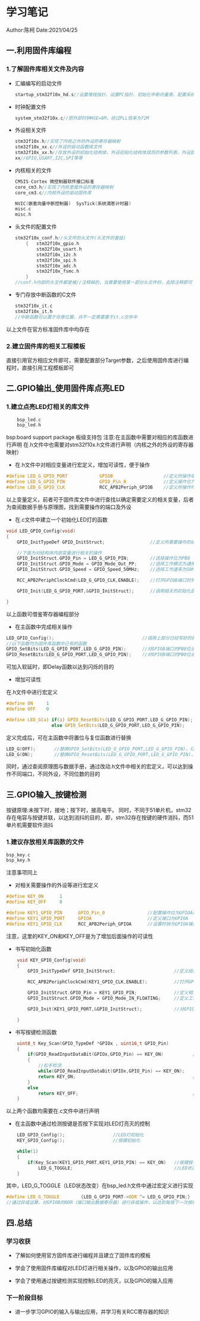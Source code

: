 # 学习笔记

Author:陈柯
Date:2021/04/25

## 一.利用固件库编程

### 1.了解固件库相关文件及内容

+ 汇编编写的启动文件

    ```C
    startup_stm32f10x_hd.s//设置堆栈指针、设置PC指针、初始化中断向量表、配置系统时钟、对用C库函数_main从而转化为C语言
    ```

+ 时钟配置文件

    ```C
    system_stm32f10x.c//把外部时钟HSE=8M，经过PLL倍率为72M
    ```


+ 外设相关文件

    ```C
    stm32f10x.h//实现了内核之外的外设的寄存器映射
    stm32f10x_xx.c//外设的驱动函数库文件
    stm32f10x_xx.h//存放外设的初始化结构体，外设初始化结构体成员的参数列表，外设固件库函数的声明
    xx//GPIO,USART,I2C,SPI等等
    ```

+ 内核相关的文件

    ```C
    CMSIS-Cortex 微控制器软件接口标准
    core_cm3.h//实现了内核里面外设的寄存器映射
    core_cm3.c//内核外设的驱动固件库

    NVIC(嵌套向量中断控制器)  SysTick(系统滴答计时器)
    misc.c
    misc.h
    ```

+ 头文件的配置文件

    ```C
    stm32f10x_conf.h//头文件的头文件(头文件的套娃)
        {   stm32f10x_gpio.h
            stm32f10x_usart.h
            stm32f10x_i2c.h
            stm32f10x_spi.h
            stm32f10x_adc.h
            stm32f10x_fsmc.h
        }
    //conf.h内部的头文件都是被//注释掉的，当需要使用某一部分头文件时，去除注释即可
    ```

+ 专门存放中断函数的C文件

    ```C
    stm32f10x_it.c
    stm32f10x_it.h
    //中断函数可以置于任意位置，并不一定需要置于it.c文件中
    ```

以上文件在官方标准固件库中均存在

### 2.建立固件库的相关工程模板

直接引用官方相应文件即可，需要配置部分Target参数，之后使用固件库进行编程时，直接引用工程模板即可


## 二.GPIO输出_使用固件库点亮LED

### 1.建立点亮LED灯相关的库文件

```C
    bsp_led.c
    bsp_led.h
```

bsp:board support package   板级支持包
注意:在主函数中需要对相应的库函数进行声明
在.h文件中也需要对stm32f10x.h文件进行声明（内核之外的外设的寄存器映射）

+ 在.h文件中对相应变量进行宏定义，增加可读性，便于操作

```C
#define LED_G_GPIO_PORT            GPIOB                   //定义所操作端口为GPIOB
#define LED_G_GPIO_PIN             GPIO_Pin_0              //定义操作位为PB0
#define LED_G_GPIO_CLK             RCC_APB2Periph_GPIOB    //定义所操作时钟为GPIOB端口时钟
```

以上变量定义，前者可于固件库文件中进行查找以确定需要定义的相关变量，后者为查阅数据手册与原理图，找到需要操作的端口及外设

+ 在.c文件中建立一个初始化LED灯的函数

```C
void LED_GPIO_Config(void)
{
    GPIO_InitTypeDef GPIO_InitStruct;                 //定义所需要操作的结构体变量

    //下面为对结构体内部变量进行相关的操作
    GPIO_InitStruct.GPIO_Pin = LED_G_GPIO_PIN;        //选择操作位为PB0  
    GPIO_InitStruct.GPIO_Mode = GPIO_Mode_Out_PP;     //选择工作模式为通用推挽输出
    GPIO_InitStruct.GPIO_Speed = GPIO_Speed_50MHz;    //选择工作速率为50MHz

    RCC_APB2PeriphClockCmd(LED_G_GPIO_CLK,ENABLE);    //打开GPIOB端口时钟

    GPIO_Init(LED_G_GPIO_PORT,&GPIO_InitStruct);      //调用相关的初始化函数，对GPIOB端口进行相应的初始化

}
```

以上函数可借鉴寄存器编程部分

+ 在主函数中完成相关操作

```C
LED_GPIO_Config();                                 //调用上部分已经写好的初始化函数
//以下函数均为固件库函数中已有的函数
GPIO_SetBits(LED_G_GPIO_PORT,LED_G_GPIO_PIN);      //对GPIOB端口的PB0位进行置位操作，灯灭
GPIO_ResetBits(LED_G_GPIO_PORT,LED_G_GPIO_PIN);    //对GPIOB端口的PB0位进行复位操作，灯亮
```

可加入软延时，即Delay函数以达到闪烁的目的

+ 增加可读性

在.h文件中进行宏定义

```C
#define ON     1
#define OFF    0

#define LED_G(a) if(a) GPIO_ResetBits(LED_G_GPIO_PORT,LED_G_GPIO_PIN); \
                 else GPIO_SetBits(LED_G_GPIO_PORT,LED_G_GPIO_PIN);
```

定义完成后，可在主函数中将置位与复位函数进行替换

```C
LED_G(OFF);       //替换GPIO_SetBits(LED_G_GPIO_PORT,LED_G_GPIO_PIN)，灯灭
LED_G(ON);        //替换GPIO_ResetBits(LED_G_GPIO_PORT,LED_G_GPIO_PIN)，灯亮
```

同时，通过查阅原理图与数据手册，通过改动.h文件中相关的宏定义，可以达到操作不同端口，不同外设，不同位数的目的

## 三.GPIO输入_按键检测

按键原理:未按下时，接地；按下时，接高电平。
同时，不同于51单片机，stm32存在电容与按键并联，以达到消抖的目的，即，stm32存在按键的硬件消抖，而51单片机需要软件消抖

### 1.建议存放相关库函数的文件

```C
bsp_key.c
bsp_key.h
```

注意事项同上

+ 对相关需要操作的外设等进行宏定义

```C
#define KEY_ON      1
#define KEY_OFF     0

#define KEY1_GPIO_PIN      GPIO_Pin_0                //配置操作位为GPIOA的第0位
#define KEY1_GPIO_PORT     GPIOA                     //定义端口为GPIOA
#define KEY1_GPIO_CLK      RCC_APB2Periph_GPIOA      //设置时钟为GPIOA端口时钟
```

注意，这里的KEY_ON和KEY_OFF是为了增加后面操作的可读性

+ 书写初始化函数

```C
    void KEY_GPIO_Config(void)
    {
        GPIO_InitTypeDef GPIO_InitStruct;                      //定义结构体

        RCC_APB2PeriphClockCmd(KEY1_GPIO_CLK,ENABLE);          //打开GPIOA端口时钟

        GPIO_InitStruct.GPIO_Pin = KEY1_GPIO_PIN;              //定义相关操作位
        GPIO_InitStruct.GPIO_Mode = GPIO_Mode_IN_FLOATING;     //定义工作模式为浮空输入模式，注意，输入模式下无需设置相关工作速率

        GPIO_Init(KEY1_GPIO_PORT,&GPIO_InitStruct);            //对GPIOA端口的相关模式进行初始化

    }
```

+ 书写按键检测函数

```C
    uint8_t Key_Scan(GPIO_TypeDef *GPIOx , uint16_t GPIO_Pin)
    {
        if(GPIO_ReadInputDataBit(GPIOx,GPIO_Pin) == KEY_ON)           //按键按下检测
        {
            //松手检测
            while(GPIO_ReadInputDataBit(GPIOx,GPIO_Pin) == KEY_ON);   
            return KEY_ON;                                            //当按键松开始，返回KEY_ON的值
        }
        else
            return KEY_OFF;                                           //未检测到按键按下则返回KEY_OFF的值
    }
```

以上两个函数均需要在.c文件中进行声明

+ 在主函数中通过检测按键是否按下实现对LED灯亮灭的控制

```C
    LED_GPIO_Config();                  //LED灯初始化
    KEY_GPIO_Config();                  //按键初始化

    while(1)
    {
        if(Key_Scan(KEY1_GPIO_PORT,KEY1_GPIO_PIN) == KEY_ON)   //按键按下
            LED_G_TOGGLE;                                      //LED状态改变
    }
```

其中，LED_G_TOGGLE（LED状态改变）在bsp_led.h文件中通过宏定义进行实现

```C
#define LED_G_TOGGLE        {LED_G_GPIO_PORT->ODR ^= LED_G_GPIO_PIN;}
//通过异或运算，对GPIOB的ODR（端口输出数据寄存器）进行异或操作，以达到每按下一次按键，GPIOB的ODR寄存器相关位的状态会改变，从而使每按下一次按键，灯都会从暗变亮或者从亮变暗
```

## 四.总结


### 学习收获

+ 了解如何使用官方固件库进行编程并且建立了固件库的模板

+ 学会了使用固件库编程对LED灯进行相关操作，以及GPIO的输出应用

+ 学会了使用通过按键检测实现控制LED的亮灭，以及GPIO的输入应用

### 下一阶段目标

+ 进一步学习GPIO的输入与输出应用，并学习有关RCC寄存器的知识
